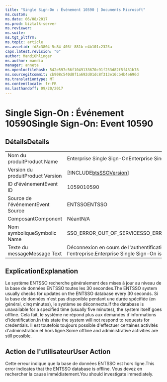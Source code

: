 ```yaml
---
title: "Single Sign-On : Événement 10590 | Documents Microsoft"
ms.custom: 
ms.date: 06/08/2017
ms.prod: biztalk-server
ms.reviewer: 
ms.suite: 
ms.tgt_pltfrm: 
ms.topic: article
ms.assetid: fd8c3804-5c84-403f-881b-e4b101c2323a
caps.latest.revision: "6"
author: MandiOhlinger
ms.author: mandia
manager: anneta
ms.openlocfilehash: 542e597c56f1049133670c91f233d82f5f431b78
ms.sourcegitcommit: cb908c540d8f1a692d01dc8f313e16cb4b4e696d
ms.translationtype: MT
ms.contentlocale: fr-FR
ms.lasthandoff: 09/20/2017
---
```

# <a name="single-sign-on-event-10590"></a><span data-ttu-id="5ba0b-102">Single Sign-On : Événement 10590</span><span class="sxs-lookup"><span data-stu-id="5ba0b-102">Single Sign-On: Event 10590</span></span>
## <a name="details"></a><span data-ttu-id="5ba0b-103">Détails</span><span class="sxs-lookup"><span data-stu-id="5ba0b-103">Details</span></span>  
  
|||  
|-|-|  
|<span data-ttu-id="5ba0b-104">Nom du produit</span><span class="sxs-lookup"><span data-stu-id="5ba0b-104">Product Name</span></span>|<span data-ttu-id="5ba0b-105">Enterprise Single Sign-On</span><span class="sxs-lookup"><span data-stu-id="5ba0b-105">Enterprise Single Sign-On</span></span>|  
|<span data-ttu-id="5ba0b-106">Version du produit</span><span class="sxs-lookup"><span data-stu-id="5ba0b-106">Product Version</span></span>|[!INCLUDE[btsSSOVersion](../includes/btsssoversion-md.md)]|  
|<span data-ttu-id="5ba0b-107">ID d'événement</span><span class="sxs-lookup"><span data-stu-id="5ba0b-107">Event ID</span></span>|<span data-ttu-id="5ba0b-108">10590</span><span class="sxs-lookup"><span data-stu-id="5ba0b-108">10590</span></span>|  
|<span data-ttu-id="5ba0b-109">Source de l'événement</span><span class="sxs-lookup"><span data-stu-id="5ba0b-109">Event Source</span></span>|<span data-ttu-id="5ba0b-110">ENTSSO</span><span class="sxs-lookup"><span data-stu-id="5ba0b-110">ENTSSO</span></span>|  
|<span data-ttu-id="5ba0b-111">Composant</span><span class="sxs-lookup"><span data-stu-id="5ba0b-111">Component</span></span>|<span data-ttu-id="5ba0b-112">Néant</span><span class="sxs-lookup"><span data-stu-id="5ba0b-112">N/A</span></span>|  
|<span data-ttu-id="5ba0b-113">Nom symbolique</span><span class="sxs-lookup"><span data-stu-id="5ba0b-113">Symbolic Name</span></span>|<span data-ttu-id="5ba0b-114">SSO_ERROR_OUT_OF_SERVICE</span><span class="sxs-lookup"><span data-stu-id="5ba0b-114">SSO_ERROR_OUT_OF_SERVICE</span></span>|  
|<span data-ttu-id="5ba0b-115">Texte du message</span><span class="sxs-lookup"><span data-stu-id="5ba0b-115">Message Text</span></span>|<span data-ttu-id="5ba0b-116">Déconnexion en cours de l'authentification unique de l'entreprise.</span><span class="sxs-lookup"><span data-stu-id="5ba0b-116">Enterprise Single Sign-On is going offline.</span></span>|  
  
## <a name="explanation"></a><span data-ttu-id="5ba0b-117">Explication</span><span class="sxs-lookup"><span data-stu-id="5ba0b-117">Explanation</span></span>  
 <span data-ttu-id="5ba0b-118">Le système ENTSSO recherche généralement des mises à jour au niveau de la base de données ENTSSO toutes les 30 secondes.</span><span class="sxs-lookup"><span data-stu-id="5ba0b-118">The ENTSSO system usually checks for updates on the ENTSSO database every 30 seconds.</span></span> <span data-ttu-id="5ba0b-119">Si la base de données n'est pas disponible pendant une durée spécifiée (en général, cinq minutes), le système se déconnecte.</span><span class="sxs-lookup"><span data-stu-id="5ba0b-119">If the database is unavailable for a specified time (usually five minutes), the system itself goes offline.</span></span> <span data-ttu-id="5ba0b-120">Cela fait, le système ne répond plus aux demandes d'informations d'identification.</span><span class="sxs-lookup"><span data-stu-id="5ba0b-120">In this state the system will not respond to requests for credentials.</span></span> <span data-ttu-id="5ba0b-121">Il est toutefois toujours possible d'effectuer certaines activités d'administration et hors ligne.</span><span class="sxs-lookup"><span data-stu-id="5ba0b-121">Some offline and administrative activities are still possible.</span></span>  
  
## <a name="user-action"></a><span data-ttu-id="5ba0b-122">Action de l'utilisateur</span><span class="sxs-lookup"><span data-stu-id="5ba0b-122">User Action</span></span>  
 <span data-ttu-id="5ba0b-123">Cette erreur indique que la base de données ENTSSO est hors ligne.</span><span class="sxs-lookup"><span data-stu-id="5ba0b-123">This error indicates that the ENTSSO database is offline.</span></span> <span data-ttu-id="5ba0b-124">Vous devez en rechercher la cause immédiatement.</span><span class="sxs-lookup"><span data-stu-id="5ba0b-124">You should investigate immediately.</span></span>